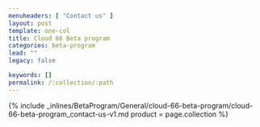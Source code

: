 ```yaml
---
menuheaders: [ "Contact us" ]
layout: post
template: one-col
title: Cloud 66 Beta program
categories: beta-program
lead: ""
legacy: false

keywords: []
permalink: /:collection/:path
---
```





<a href="#contact-us"></a>{% include _inlines/BetaProgram/General/cloud-66-beta-program/cloud-66-beta-program_contact-us-v1.md  product = page.collection %}